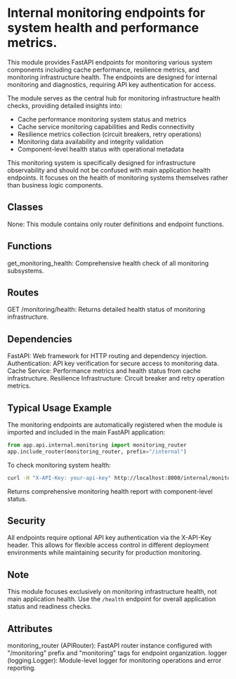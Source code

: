 # Internal monitoring endpoints for system health and performance metrics.

This module provides FastAPI endpoints for monitoring various system components
including cache performance, resilience metrics, and monitoring infrastructure health.
The endpoints are designed for internal monitoring and diagnostics, requiring API key
authentication for access.

The module serves as the central hub for monitoring infrastructure health checks,
providing detailed insights into:
- Cache performance monitoring system status and metrics
- Cache service monitoring capabilities and Redis connectivity
- Resilience metrics collection (circuit breakers, retry operations)
- Monitoring data availability and integrity validation
- Component-level health status with operational metadata

This monitoring system is specifically designed for infrastructure observability
and should not be confused with main application health endpoints. It focuses
on the health of monitoring systems themselves rather than business logic components.

## Classes

None: This module contains only router definitions and endpoint functions.

## Functions

get_monitoring_health: Comprehensive health check of all monitoring subsystems.

## Routes

GET /monitoring/health: Returns detailed health status of monitoring infrastructure.

## Dependencies

FastAPI: Web framework for HTTP routing and dependency injection.
Authentication: API key verification for secure access to monitoring data.
Cache Service: Performance metrics and health status from cache infrastructure.
Resilience Infrastructure: Circuit breaker and retry operation metrics.

## Typical Usage Example

The monitoring endpoints are automatically registered when the module is imported
and included in the main FastAPI application:

```python
from app.api.internal.monitoring import monitoring_router
app.include_router(monitoring_router, prefix="/internal")
```

To check monitoring system health:
```bash
curl -H "X-API-Key: your-api-key" http://localhost:8000/internal/monitoring/health
```

Returns comprehensive monitoring health report with component-level status.

## Security

All endpoints require optional API key authentication via the X-API-Key header.
This allows for flexible access control in different deployment environments
while maintaining security for production monitoring.

## Note

This module focuses exclusively on monitoring infrastructure health,
not main application health. Use the `/health` endpoint for overall
application status and readiness checks.

## Attributes

monitoring_router (APIRouter): FastAPI router instance configured with
"/monitoring" prefix and "monitoring" tags for endpoint organization.
logger (logging.Logger): Module-level logger for monitoring operations
and error reporting.
